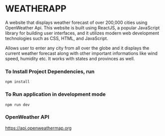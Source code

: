 # WEATHERAPP
A website that displays weather forecast of over 200,000 cities using OpenWeather Api. This website is built using ReactJS, a popular JavaScript library for building user interfaces, and it utilizes modern web development technologies such as CSS, HTML, and JavaScript.

Allows user to enter any city from all over the globe and it displays the current weather forecast along with other important informations like wind speed, humidity etc. It works with states and provinces as well.

### To Install Project Dependencies, run
```
npm install
```
### To Run application in development mode
```
npm run dev
```

### OpenWeather API
https://api.openweathermap.org


